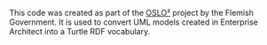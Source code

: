 This code was created as part of the [OSLO²](http://informatievlaanderen.github.io/OSLO/)
 project by the Flemish Government.
It is used to convert UML models created in Enterprise Architect into a Turtle RDF
vocabulary.